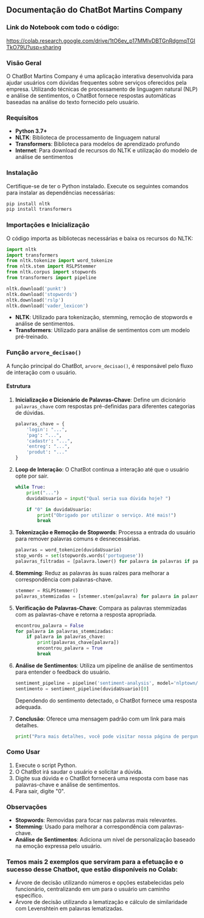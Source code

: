 ## Documentação do ChatBot Martins Company

### Link do Notebook com todo o código:
https://colab.research.google.com/drive/1tO6ev_p17MMIvDBTGnRdgmqTGITkO79U?usp=sharing

### Visão Geral

O ChatBot Martins Company é uma aplicação interativa desenvolvida para ajudar usuários com dúvidas frequentes sobre serviços oferecidos pela empresa. Utilizando técnicas de processamento de linguagem natural (NLP) e análise de sentimentos, o ChatBot fornece respostas automáticas baseadas na análise do texto fornecido pelo usuário.

### Requisitos

- **Python 3.7+**
- **NLTK**: Biblioteca de processamento de linguagem natural
- **Transformers**: Biblioteca para modelos de aprendizado profundo
- **Internet**: Para download de recursos do NLTK e utilização do modelo de análise de sentimentos

### Instalação

Certifique-se de ter o Python instalado. Execute os seguintes comandos para instalar as dependências necessárias:

```bash
pip install nltk
pip install transformers
```

### Importações e Inicialização

O código importa as bibliotecas necessárias e baixa os recursos do NLTK:

```python
import nltk
import transformers
from nltk.tokenize import word_tokenize
from nltk.stem import RSLPStemmer
from nltk.corpus import stopwords
from transformers import pipeline

nltk.download('punkt')
nltk.download('stopwords')
nltk.download('rslp')
nltk.download('vader_lexicon')
```

- **NLTK**: Utilizado para tokenização, stemming, remoção de stopwords e análise de sentimentos.
- **Transformers**: Utilizado para análise de sentimentos com um modelo pré-treinado.

### Função `arvore_decisao()`

A função principal do ChatBot, `arvore_decisao()`, é responsável pelo fluxo de interação com o usuário.

#### Estrutura

1. **Inicialização e Dicionário de Palavras-Chave**:
   Define um dicionário `palavras_chave` com respostas pré-definidas para diferentes categorias de dúvidas.

   ```python
   palavras_chave = {
       'login': "...",
       'pag': "...",
       'cadastr': "...",
       'entreg': "...",
       'produt': "..."
   }
   ```

2. **Loop de Interação**:
   O ChatBot continua a interação até que o usuário opte por sair.

   ```python
   while True:
       print("...")
       duvidaUsuario = input("Qual seria sua dúvida hoje? ")

       if "0" in duvidaUsuario:
           print("Obrigado por utilizar o serviço. Até mais!")
           break
   ```

3. **Tokenização e Remoção de Stopwords**:
   Processa a entrada do usuário para remover palavras comuns e desnecessárias.

   ```python
   palavras = word_tokenize(duvidaUsuario)
   stop_words = set(stopwords.words('portuguese'))
   palavras_filtradas = [palavra.lower() for palavra in palavras if palavra.lower() not in stop_words]
   ```

4. **Stemming**:
   Reduz as palavras às suas raízes para melhorar a correspondência com palavras-chave.

   ```python
   stemmer = RSLPStemmer()
   palavras_stemmizadas = [stemmer.stem(palavra) for palavra in palavras_filtradas]
   ```

5. **Verificação de Palavras-Chave**:
   Compara as palavras stemmizadas com as palavras-chave e retorna a resposta apropriada.

   ```python
   encontrou_palavra = False
   for palavra in palavras_stemmizadas:
       if palavra in palavras_chave:
           print(palavras_chave[palavra])
           encontrou_palavra = True
           break
   ```

6. **Análise de Sentimentos**:
   Utiliza um pipeline de análise de sentimentos para entender o feedback do usuário.

   ```python
   sentiment_pipeline = pipeline('sentiment-analysis', model='nlptown/bert-base-multilingual-uncased-sentiment')
   sentimento = sentiment_pipeline(duvidaUsuario)[0]
   ```

   Dependendo do sentimento detectado, o ChatBot fornece uma resposta adequada.

7. **Conclusão**:
   Oferece uma mensagem padrão com um link para mais detalhes.

   ```python
   print("Para mais detalhes, você pode visitar nossa página de perguntas frequentes.")
   ```

### Como Usar

1. Execute o script Python.
2. O ChatBot irá saudar o usuário e solicitar a dúvida.
3. Digite sua dúvida e o ChatBot fornecerá uma resposta com base nas palavras-chave e análise de sentimentos.
4. Para sair, digite "0".

### Observações

- **Stopwords**: Removidas para focar nas palavras mais relevantes.
- **Stemming**: Usado para melhorar a correspondência com palavras-chave.
- **Análise de Sentimentos**: Adiciona um nível de personalização baseado na emoção expressa pelo usuário.

### Temos mais 2 exemplos que serviram para a efetuação e o sucesso desse Chatbot, que estão disponíveis no Colab:
- Árvore de decisão utilizando números e opções estabelecidas pelo funcionário, centralizando em um para o usuário um caminho específico.
- Árvore de decisão utilizando a lematização e cálculo de similaridade com Levenshtein em palavras lematizadas.